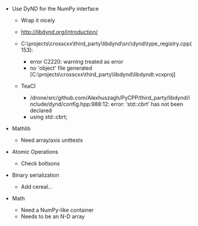- Use DyND for the NumPy interface
    - Wrap it nicely
    - http://libdynd.org/introduction/

    - C:\projects\crosscxx\third_party\libdynd\src\dynd\type_registry.cpp(153):
        - error C2220: warning treated as error
        - no 'object' file generated [C:\projects\crosscxx\third_party\libdynd\libdyndt.vcxproj]

    - TeaCI
        - /drone/src/github.com/Alexhuszagh/PyCPP/third_party/libdynd/include/dynd/config.hpp:988:12: error: ‘std::cbrt’ has not been declared
        - using std::cbrt;

- Mathlib
    - Need array/axis unittests

- Atomic Operations
    - Check boltsons

- Binary serialization
    - Add cereal...

- Math
    - Need a NumPy-like container
    - Needs to be an N-D array
